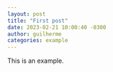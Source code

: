 ```yaml
---
layout: post
title: "First post"
date: 2023-02-21 10:00:40 -0300
author: guilherme
categories: example
---
```

This is an example.
